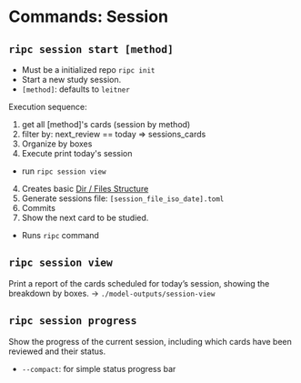 # Commands: Session

## `ripc session start [method]`

- Must be a initialized repo `ripc init`
- Start a new study session.
- `[method]`: defaults to `leitner`

Execution sequence:

1) get all [method]'s cards (session by method)
2) filter by: next_review == today => sessions_cards
3) Organize by boxes
4) Execute print today's session
  - run `ripc session view`
4) Creates basic [Dir / Files Structure](/docs/system-design.md#dir-files-structure)
5) Generate sessions file: `[session_file_iso_date].toml`
6) Commits
7) Show the next card to be studied.
  - Runs `ripc` command

## `ripc session view`

Print a report of the cards scheduled for today’s session, showing the breakdown by boxes. -> `./model-outputs/session-view`

## `ripc session progress`

Show the progress of the current session, including which cards have been reviewed and their status.
  - `--compact`: for simple status progress bar
